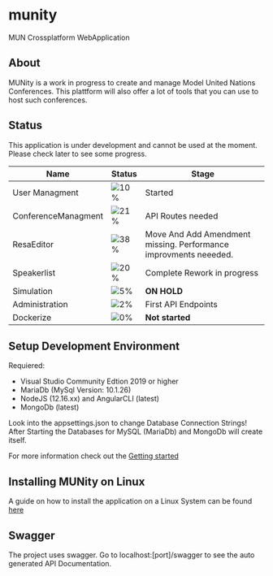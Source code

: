 # munity
MUN Crossplatform WebApplication

## About
MUNity is a work in progress to create and manage Model United Nations Conferences.
This plattform will also offer a lot of tools that you can use to host such conferences.

## Status
This application is under development and cannot be used at the moment. Please check later to see some progress.

| Name | Status | Stage |
|------|--------|-------|
| User Managment | ![10%](https://progress-bar.dev/10) | Started |
| ConferenceManagment | ![21%](https://progress-bar.dev/21) | API Routes needed |
| ResaEditor | ![38%](https://progress-bar.dev/38) | Move And Add Amendment missing. Performance improvments neeeded. |
| Speakerlist | ![20%](https://progress-bar.dev/20) | Complete Rework in progress |
| Simulation | ![5%](https://progress-bar.dev/5) | __ON HOLD__ |
| Administration | ![2%](https://progress-bar.dev/2) | First API Endpoints |
| Dockerize | ![0%](https://progress-bar.dev/0) | __Not started__ |

## Setup Development Environment
Requiered: 
* Visual Studio Community Edtion 2019 or higher
* MariaDb (MySql Version: 10.1.26)
* NodeJS (12.16.xx) and AngularCLI (latest)
* MongoDb (latest) 

Look into the appsettings.json to change Database Connection Strings!
After Starting the Databases for MySQL (MariaDb) and MongoDb will create itself.

For more information check out the [Getting started](Documentation/GettingStarted.md)

## Installing MUNity on Linux

A guide on how to install the application on a Linux System can 
be found [here](Documentation/installation.md)

## Swagger

The project uses swagger. Go to localhost:[port]/swagger to see the auto generated API Documentation.


